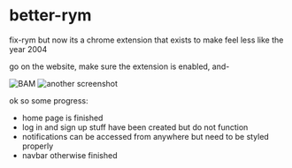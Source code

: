 # better-rym
fix-rym but now its a chrome extension that exists to make feel less like the year 2004

go on the website, make sure the extension is enabled, and-

![BAM](https://cdn.discordapp.com/attachments/616492711599538189/702356451254861884/unknown.png)
![another screenshot](https://cdn.discordapp.com/attachments/616492711599538189/702356870031212594/unknown.png)

ok so some progress:
  - home page is finished
  - log in and sign up stuff have been created but do not function
  - notifications can be accessed from anywhere but need to be styled properly
  - navbar otherwise finished
